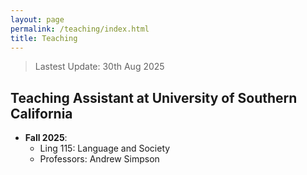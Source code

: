 ```yaml
---
layout: page
permalink: /teaching/index.html
title: Teaching
---
```


> Lastest Update: 30th Aug 2025 &nbsp;

## Teaching Assistant at University of Southern California
- **Fall 2025**:
  - Ling 115: Language and Society
  - Professors: Andrew Simpson
